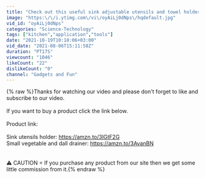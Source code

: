 ```yaml
---
title: "Check out this useful sink adjustable utensils and towel holder for kitchen use."
image: "https:\/\/i.ytimg.com\/vi\/oyAiLj0dNps\/hqdefault.jpg"
vid_id: "oyAiLj0dNps"
categories: "Science-Technology"
tags: ["kitchen","application","tools"]
date: "2021-10-19T10:18:06+03:00"
vid_date: "2021-08-06T15:11:58Z"
duration: "PT17S"
viewcount: "1046"
likeCount: "22"
dislikeCount: "0"
channel: "Gadgets and Fun"
---
```

{% raw %}Thanks for watching our video and please don't forget to like and subscribe to our video.<br /><br />If you want to buy a product click the link below.<br /><br />Product link:<br /><br />Sink utensils holder: <a rel="nofollow" target="blank" href="https://amzn.to/3lGtF2G">https://amzn.to/3lGtF2G</a><br />Small vegetable and dall drainer: <a rel="nofollow" target="blank" href="https://amzn.to/3AvanBN">https://amzn.to/3AvanBN</a><br /><br /><br />⚠️ CAUTION = If you purchase any product from our site then we get some little commission from it.{% endraw %}
